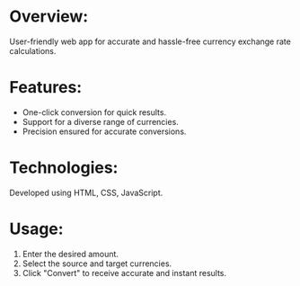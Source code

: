 # Overview: 
User-friendly web app for accurate and hassle-free currency exchange rate calculations.

# Features:
  - One-click conversion for quick results.
  - Support for a diverse range of currencies.
  - Precision ensured for accurate conversions.

# Technologies: 
Developed using HTML, CSS, JavaScript.
# Usage: 
  1. Enter the desired amount.
  2. Select the source and target currencies.
  3. Click "Convert" to receive accurate and instant results.
